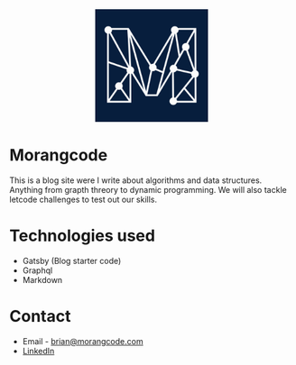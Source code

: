 
<div align="center">
    <img src="static/logos/logo-1024.png" alt="Logo" width='200px' height='200px'/>
</div>

# Morangcode
This is a blog site were I write about algorithms and data structures. Anything from grapth threory to dynamic programming. We will also tackle letcode challenges to test out our skills.

# Technologies used
- Gatsby (Blog starter code)
- Graphql
- Markdown

# Contact
- Email - brian@morangcode.com
- [LinkedIn](https://linkedin.com/in/brian-misocho/)
